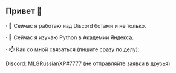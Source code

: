 ## Привет 👋

· 🔭 Сейчас я работаю над Discord ботами и не только.

· 🌱 Сейчас я изучаю Python в Академии Яндекса.

· 📫 Как со мной связаться (пишите сразу по делу):

Discord: MLGRussianXP#7777 (не отправляйте заявки в друзья)
